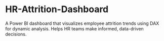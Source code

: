 # HR-Attrition-Dashboard
A Power BI dashboard that visualizes employee attrition trends using DAX for dynamic analysis. Helps HR teams make informed, data-driven decisions.
